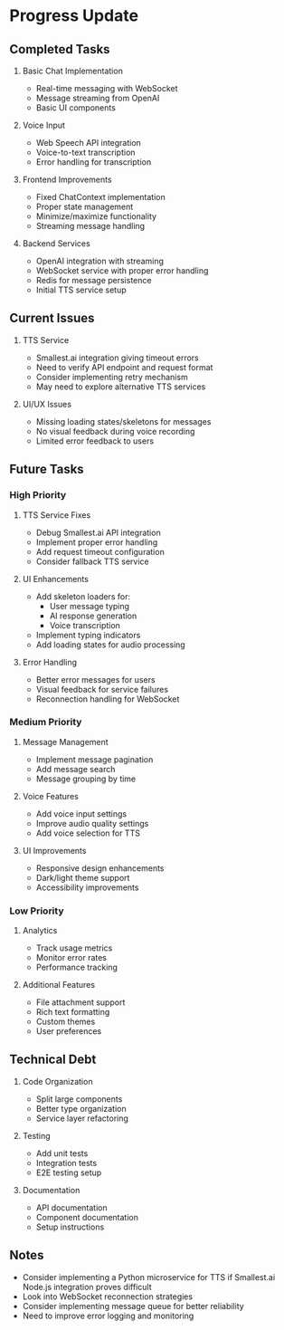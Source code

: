  # Progress Update

## Completed Tasks
1. Basic Chat Implementation
   - Real-time messaging with WebSocket
   - Message streaming from OpenAI
   - Basic UI components

2. Voice Input
   - Web Speech API integration
   - Voice-to-text transcription
   - Error handling for transcription

3. Frontend Improvements
   - Fixed ChatContext implementation
   - Proper state management
   - Minimize/maximize functionality
   - Streaming message handling

4. Backend Services
   - OpenAI integration with streaming
   - WebSocket service with proper error handling
   - Redis for message persistence
   - Initial TTS service setup

## Current Issues
1. TTS Service
   - Smallest.ai integration giving timeout errors
   - Need to verify API endpoint and request format
   - Consider implementing retry mechanism
   - May need to explore alternative TTS services

2. UI/UX Issues
   - Missing loading states/skeletons for messages
   - No visual feedback during voice recording
   - Limited error feedback to users

## Future Tasks

### High Priority
1. TTS Service Fixes
   - Debug Smallest.ai API integration
   - Implement proper error handling
   - Add request timeout configuration
   - Consider fallback TTS service

2. UI Enhancements
   - Add skeleton loaders for:
     * User message typing
     * AI response generation
     * Voice transcription
   - Implement typing indicators
   - Add loading states for audio processing

3. Error Handling
   - Better error messages for users
   - Visual feedback for service failures
   - Reconnection handling for WebSocket

### Medium Priority
1. Message Management
   - Implement message pagination
   - Add message search
   - Message grouping by time

2. Voice Features
   - Add voice input settings
   - Improve audio quality settings
   - Add voice selection for TTS

3. UI Improvements
   - Responsive design enhancements
   - Dark/light theme support
   - Accessibility improvements

### Low Priority
1. Analytics
   - Track usage metrics
   - Monitor error rates
   - Performance tracking

2. Additional Features
   - File attachment support
   - Rich text formatting
   - Custom themes
   - User preferences

## Technical Debt
1. Code Organization
   - Split large components
   - Better type organization
   - Service layer refactoring

2. Testing
   - Add unit tests
   - Integration tests
   - E2E testing setup

3. Documentation
   - API documentation
   - Component documentation
   - Setup instructions

## Notes
- Consider implementing a Python microservice for TTS if Smallest.ai Node.js integration proves difficult
- Look into WebSocket reconnection strategies
- Consider implementing message queue for better reliability
- Need to improve error logging and monitoring